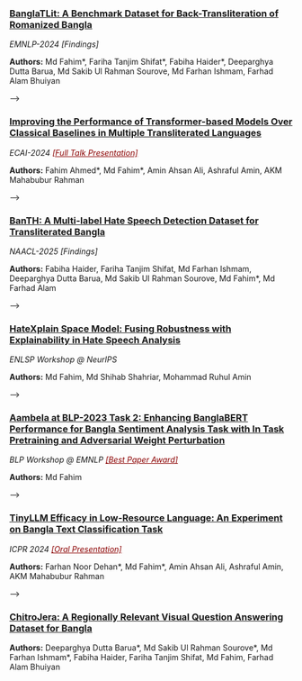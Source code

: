 


<h3>
  <a href="https://aclanthology.org/2024.findings-emnlp.859.pdf">
    BanglaTLit: A Benchmark Dataset for Back-Transliteration of Romanized Bangla
  </a>
</h3>
<i>EMNLP-2024 [Findings]</i>
<p>
  <b>Authors:</b> Md Fahim*, Fariha Tanjim Shifat*, Fabiha Haider*, Deeparghya Dutta Barua, Md Sakib Ul Rahman Sourove, Md Farhan Ishmam, Farhad Alam Bhuiyan
</p> -->

<h3>
  <a href="https://ebooks.iospress.nl/doi/10.3233/FAIA240972">
    Improving the Performance of Transformer-based Models Over Classical Baselines in Multiple Transliterated Languages
  </a>
</h3>
<i>ECAI-2024 <a href="https://www.ecai2024.eu/programme/schedule" style="color: darkred;">[Full Talk Presentation]</a></i>
<p>
  <b>Authors:</b> Fahim Ahmed*, Md Fahim*, Amin Ahsan Ali, Ashraful Amin, AKM Mahabubur Rahman
</p> -->

<h3>
  <a href="https://arxiv.org/abs/2410.13281">
    BanTH: A Multi-label Hate Speech Detection Dataset for Transliterated Bangla
  </a>
</h3>
<i>NAACL-2025 [Findings]</i>
<p>
  <b>Authors:</b> Fabiha Haider, Fariha Tanjim Shifat, Md Farhan Ishmam, Deeparghya Dutta Barua, Md Sakib Ul Rahman Sourove, Md Fahim*, Md Farhad Alam
</p> -->

<h3>
  <a href="https://neurips2023-enlsp.github.io/papers/paper_91.pdf">
    HateXplain Space Model: Fusing Robustness with Explainability in Hate Speech Analysis
  </a>
</h3>
<i>ENLSP Workshop @ NeurIPS</i>
<p>
  <b>Authors:</b> Md Fahim, Md Shihab Shahriar, Mohammad Ruhul Amin
</p> -->

<h3>
  <a href="https://aclanthology.org/2023.banglalp-1.42.pdf">
    Aambela at BLP-2023 Task 2: Enhancing BanglaBERT Performance for Bangla Sentiment Analysis Task with In Task Pretraining and Adversarial Weight Perturbation
  </a>
</h3>
<i>BLP Workshop @ EMNLP <a href="https://blp-workshop.github.io/" style="color: darkred;">[Best Paper Award]</a></i>
<p>
  <b>Authors:</b> Md Fahim
</p> -->

<h3>
  <a href="https://link.springer.com/chapter/10.1007/978-3-031-78495-8_30">
    TinyLLM Efficacy in Low-Resource Language: An Experiment on Bangla Text Classification Task
  </a>
</h3>
<i>ICPR 2024 <a href="https://icpr2024.org/pdf/Oral%20Papers.pdf" style="color: darkred;">[Oral Presentation]</a></i>
<p>
  <b>Authors:</b> Farhan Noor Dehan*, Md Fahim*, Amin Ahsan Ali, Ashraful Amin, AKM Mahabubur Rahman
</p> -->

<h3>
  <a href="https://arxiv.org/abs/2410.14991">
    ChitroJera: A Regionally Relevant Visual Question Answering Dataset for Bangla
  </a>
</h3>
<p>
  <b>Authors:</b> Deeparghya Dutta Barua*, Md Sakib Ul Rahman Sourove*, Md Farhan Ishmam*, Fabiha Haider, Fariha Tanjim Shifat, Md Fahim, Farhad Alam Bhuiyan
</p>
